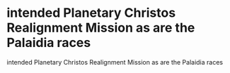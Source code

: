 # intended Planetary Christos Realignment Mission as are the Palaidia races

intended Planetary Christos Realignment Mission as are the Palaidia races